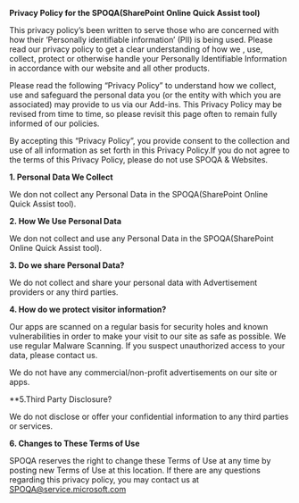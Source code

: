 **Privacy Policy for the SPOQA(SharePoint Online Quick Assist tool)**

This privacy policy’s been written to serve those who are concerned with how their ‘Personally identifiable information’ (PII) is being used. Please read our privacy policy to get a clear understanding of how we , use, collect, protect or otherwise handle your Personally Identifiable Information in accordance with our website and all other products.

Please read the following “Privacy Policy” to understand how we collect, use and safeguard the personal data you (or the entity with which you are associated) may provide to us via our Add-ins. This Privacy Policy may be revised from time to time, so please revisit this page often to remain fully informed of our policies.

By accepting this “Privacy Policy”, you provide consent to the collection and use of all information as set forth in this Privacy Policy.If you do not agree to the terms of this Privacy Policy, please do not use SPOQA & Websites.
 
 
**1. Personal Data We Collect**

We don not collect any Personal Data in the SPOQA(SharePoint Online Quick Assist tool).

 

**2. How We Use Personal Data**

We don not collect and use any Personal Data in the SPOQA(SharePoint Online Quick Assist tool).



**3. Do we share Personal Data?**

We do not collect and share your personal data with Advertisement providers or any third parties.



**4. How do we protect visitor information?**

Our apps are scanned on a regular basis for security holes and known vulnerabilities in order to make your visit to our site as safe as possible. We use regular Malware Scanning. If you suspect unauthorized access to your data, please contact us.

We do not have any commercial/non-profit advertisements on our site or apps.



**5.Third Party Disclosure?

We do not disclose or offer your confidential information to any third parties or services.



**6. Changes to These Terms of Use**

SPOQA reserves the right to change these Terms of Use at any time by posting new Terms of Use at this location. If there are any questions regarding this privacy policy, you may contact us at SPOQA@service.microsoft.com


